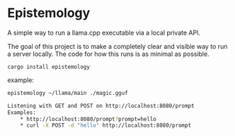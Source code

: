 # Epistemology

A simple way to run a llama.cpp executable via a local private API.

The goal of this project is to make a completely clear and visible way to run a server locally. The code for how this runs is as minimal as possible.


```
cargo install epistemology
```

example:
```bash
epistemology ~/llama/main ./magic.gguf

Listening with GET and POST on http://localhost:8080/prompt
Examples:
    * http://localhost:8080/prompt?prompt=hello
    * curl -X POST -d "hello" http://localhost:8080/prompt
```
